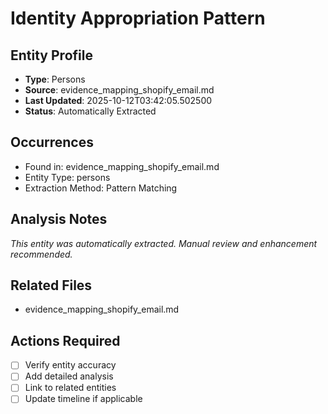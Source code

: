 # Identity Appropriation Pattern

## Entity Profile
- **Type**: Persons
- **Source**: evidence_mapping_shopify_email.md
- **Last Updated**: 2025-10-12T03:42:05.502500
- **Status**: Automatically Extracted

## Occurrences
- Found in: evidence_mapping_shopify_email.md
- Entity Type: persons
- Extraction Method: Pattern Matching

## Analysis Notes
*This entity was automatically extracted. Manual review and enhancement recommended.*

## Related Files
- evidence_mapping_shopify_email.md

## Actions Required
- [ ] Verify entity accuracy
- [ ] Add detailed analysis
- [ ] Link to related entities
- [ ] Update timeline if applicable
